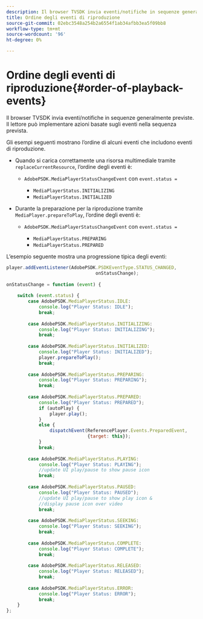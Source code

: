 ```yaml
---
description: Il browser TVSDK invia eventi/notifiche in sequenze generalmente previste. Il lettore può implementare azioni basate sugli eventi nella sequenza prevista.
title: Ordine degli eventi di riproduzione
source-git-commit: 02ebc3548a254b2a6554f1ab34afbb3ea5f09bb8
workflow-type: tm+mt
source-wordcount: '96'
ht-degree: 0%

---
```


# Ordine degli eventi di riproduzione{#order-of-playback-events}

Il browser TVSDK invia eventi/notifiche in sequenze generalmente previste. Il lettore può implementare azioni basate sugli eventi nella sequenza prevista.

<!--<a id="section_D247A5873A854A079EFA6AC2E80AB894"></a>-->

Gli esempi seguenti mostrano l’ordine di alcuni eventi che includono eventi di riproduzione.

* Quando si carica correttamente una risorsa multimediale tramite `replaceCurrentResource`, l’ordine degli eventi è:

   * `AdobePSDK.MediaPlayerStatusChangeEvent` con `event.status =`

      * `MediaPlayerStatus.INITIALIZING`
      * `MediaPlayerStatus.INITIALIZED`

* Durante la preparazione per la riproduzione tramite `MediaPlayer.prepareToPlay`, l’ordine degli eventi è:

   * `AdobePSDK.MediaPlayerStatusChangeEvent` con `event.status =`

      * `MediaPlayerStatus.PREPARING`
      * `MediaPlayerStatus.PREPARED`

<!--<a id="section_76C13548AF934868B70757CA5489E516"></a>-->

L’esempio seguente mostra una progressione tipica degli eventi:

```js
player.addEventListener(AdobePSDK.PSDKEventType.STATUS_CHANGED,  
                                 onStatusChange); 
 
onStatusChange = function (event) { 
 
    switch (event.status) { 
        case AdobePSDK.MediaPlayerStatus.IDLE: 
            console.log("Player Status: IDLE"); 
            break; 
 
        case AdobePSDK.MediaPlayerStatus.INITIALIZING: 
            console.log("Player Status: INITIALIZING"); 
            break; 
 
        case AdobePSDK.MediaPlayerStatus.INITIALIZED: 
            console.log("Player Status: INITIALIZED"); 
            player.prepareToPlay(); 
            break; 
 
        case AdobePSDK.MediaPlayerStatus.PREPARING: 
            console.log("Player Status: PREPARING"); 
            break; 
 
        case AdobePSDK.MediaPlayerStatus.PREPARED: 
            console.log("Player Status: PREPARED"); 
            if (autoPlay) { 
                player.play(); 
            } 
            else { 
                dispatchEvent(ReferencePlayer.Events.PreparedEvent,  
                              {target: this}); 
            } 
            break; 
 
        case AdobePSDK.MediaPlayerStatus.PLAYING: 
            console.log("Player Status: PLAYING"); 
            //update UI play/pause to show pause icon 
            break; 
 
        case AdobePSDK.MediaPlayerStatus.PAUSED: 
            console.log("Player Status: PAUSED"); 
            //update UI play/pause to show play icon &  
            //display pause icon over video 
            break; 
 
        case AdobePSDK.MediaPlayerStatus.SEEKING: 
            console.log("Player Status: SEEKING"); 
            break; 
 
        case AdobePSDK.MediaPlayerStatus.COMPLETE: 
            console.log("Player Status: COMPLETE"); 
            break; 
 
        case AdobePSDK.MediaPlayerStatus.RELEASED: 
            console.log("Player Status: RELEASED"); 
            break; 
 
        case AdobePSDK.MediaPlayerStatus.ERROR: 
            console.log("Player Status: ERROR"); 
            break; 
    } 
};
```
